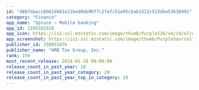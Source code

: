 ```yaml
---
id: "d867daacc6b61d481e21bed0eb96f7c2fafc51e05cbab1522c523dbe53636991"
category: "Finance"
app_name: "Spruce – Mobile banking"
app_id: 1595592028
app_icon: https://is1-ssl.mzstatic.com/image/thumb/Purple126/v4/c9/e7/e4/c9e7e41c-5020-f002-a069-b05027a7be04/AppIcon-1x_U007emarketing-0-7-0-85-220.png/1024x1024bb.png
app_screenshot: https://is1-ssl.mzstatic.com/image/thumb/PurpleSource116/v4/e9/1b/37/e91b370a-cb1d-1bc2-720d-b51b9a107350/f6d2eaa5-8d23-4acd-91b9-730a373cb026_1.jpg/1242x2688bb.png
publisher_id: 350051876
publisher_name: "HRB Tax Group, Inc."
rank: 159
most_recent_release: 2024-01-18 00:00:00
release_count_in_past_year: 18
release_count_in_past_year_category: 20
release_count_in_past_year_top_in_category: 28
---
```

